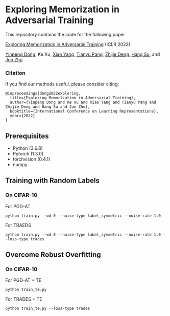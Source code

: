 # Exploring Memorization in Adversarial Training

This repository contains the code for the following paper

[Exploring Memorization in Adversarial Training](https://openreview.net/forum?id=7gE9V9GBZaI) (ICLR 2022)

[Yinpeng Dong](http://ml.cs.tsinghua.edu.cn/~yinpeng), Ke Xu, [Xiao Yang](http://ml.cs.tsinghua.edu.cn/~xiaoyang), [Tianyu Pang](http://ml.cs.tsinghua.edu.cn/~tianyu), [Zhijie Deng](http://ml.cs.tsinghua.edu.cn/~zhijie),  [Hang Su](http://www.suhangss.me), and [Jun Zhu](http://ml.cs.tsinghua.edu.cn/~jun/index.shtml)

### Citation
If you find our methods useful, please consider citing:

    @inproceedings{dong2022exploring,
      title={Exploring Memorization in Adversarial Training},
      author={Yinpeng Dong and Ke Xu and Xiao Yang and Tianyu Pang and Zhijie Deng and Hang Su and Jun Zhu},
      booktitle={International Conference on Learning Representations},
      year={2022}
    }

## Prerequisites
* Python (3.6.8)
* Pytorch (1.3.0)
* torchvision (0.4.1)
* numpy

## Training with Random Labels

### On CIFAR-10


For PGD-AT

```
python train.py --wd 0 --noise-type label_symmetric --noise-rate 1.0
```

For TRAEDS

```
python train.py --wd 0 --noise-type label_symmetric --noise-rate 1.0 --loss-type trades
```

## Overcome Robust Overfitting

### On CIFAR-10

For PGD-AT + TE

```
python train_te.py
```

For TRADES + TE

```
python train_te.py --loss-type trades
```

